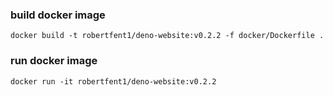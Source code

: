 ### build docker image
```docker build -t robertfent1/deno-website:v0.2.2 -f docker/Dockerfile .```

### run docker image
```docker run -it robertfent1/deno-website:v0.2.2```